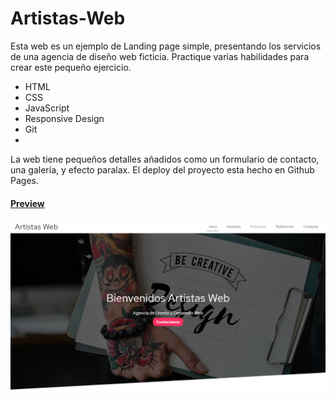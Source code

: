 # Artistas-Web

Esta web es un ejemplo de Landing page simple, presentando los servicios de una agencia de diseño web ficticia. Practique varias habilidades para crear este pequeño ejercicio.

* HTML
* CSS
* JavaScript
* Responsive Design
* Git
* 
La web tiene pequeños detalles añadidos como un formulario de contacto, una galería, y efecto paralax. El deploy del proyecto esta hecho en Github Pages.

#### [Preview](https://gallardior.github.io/Artistas-Web/)
![Screenshot](./artistasWeb.png)
